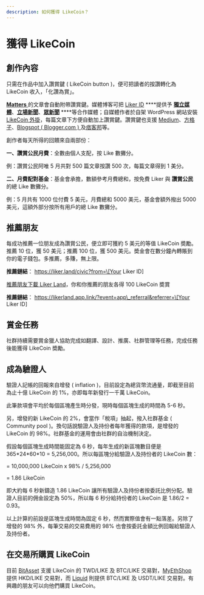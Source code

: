 ```yaml
---
description: 如何獲得 LikeCoin？
---
```


# 獲得 LikeCoin

## 創作內容

只需在作品中加入讚賞鍵 \( LikeCoin button \)，便可把讀者的按讚轉化為 LikeCoin 收入，「化讚為賞」。

[**Matters** ](https://matters.news/)的文章會自動附帶讚賞鍵。媒體博客可把 [Liker ID](https://docs.like.co/v/zh/user-guide/liker-id) ****提供予 [**獨立媒體**](https://www.inmediahk.net/)、[**立場新聞**](https://thestandnews.com/)、[**眾新聞**](https://www.hkcnews.com/) ****等合作媒體；自媒體作者於自架 WordPress 網站安裝 [LikeCoin 外掛](https://zh-hk.wordpress.org/plugins/likecoin/)，每篇文章下方便自動加上讚賞鍵。讚賞鍵也支援 [Medium](http://medium.com/)、[方格子](https://vocus.cc/)、[Blogspot \( Blogger.com \) ](https://www.blogger.com/)及[痞客邦](https://appmarket.pixnet.tw/#!/addon/1331)等。

創作者每天所得的回饋來自兩部份：

**一、讚賞公民月費**：全數由個人支配，按 Like 數攤分。

例：讚賞公民阿唯 5 月共對 500 篇文章按讚 500 次，每篇文章得到 1 美分。

**二、月費配對基金**：基金會承擔，數額參考月費總和，按免費 Liker 與 **讚賞公民** 的總 Like 數攤分。

例：5 月共有 1000 位付費 5 美元，月費總和 5000 美元，基金會額外撥出 5000 美元，這額外部分按所有用戶的總 Like 數攤分。

## 推薦朋友

每成功推薦一位朋友成為讚賞公民，便立即可獲約 5 美元的等值 LikeCoin 奬勵。推薦 10 位，獲 50 美元；推薦 100 位，獲 500 美元。奬金會在數分鐘內轉賬到你的電子錢包。多推薦，多賺，無上限。

**推薦鏈結**： https://liker.land/civic?from=​\[Your Liker ID\]​

[推薦朋友下載 Liker Land](https://docs.like.co/v/zh/user-guide/liker-land/referral)，你和你推薦的朋友各得 100 LikeCoin 奬賞

**推薦鏈結**： https://likerland.app.link/?event=app\_referral&referrer=\[Your Liker ID\]

## 賞金任務

社群持續需要賞金獵人協助完成如翻譯、設計、推廣、社群管理等任務，完成任務後能獲得 LikeCoin 奬勵。

## 成為驗證人

驗證人記帳的回報來自增發 \( inflation \)，目前設定為總貨幣流通量，即截至目前為止十億 LikeCoin 的 1%，亦即每年新發行一千萬 LikeCoin。

此筆款項會平均於每個區塊產生時分發，現時每個區塊生成的時間為 5-6 秒。

另，增發的新 LikeCoin 的 2%，會當作「稅項」抽起，撥入社群基金 \( Community pool \)。換句話說驗證人及持份者每年獲得的款項，是增發的 LikeCoin 的 98%。社群基金的運用會由社群的自治機制決定。

假設每個區塊生成時間能固定為 6 秒，每年生成的新區塊數目便是 365\*24\*60\*10 = 5,256,000。所以每區塊分給驗證人及持份者的 LikeCoin 數：

= 10,000,000 LikeCoin x 98% / 5,256,000

= 1.86 LikeCoin

即大約每 6 秒新鑄造 1.86 LikeCoin 讓所有驗證人及持份者按委託比例分配。驗證人目前的佣金設定為 50%，所以每 6 秒分給持份者的 LikeCoin 是 1.86/2 = 0.93。

以上計算的前設是區塊生成時間為固定 6 秒，然而實際值會有一點落差。另除了增發的 98% 外，每筆交易的交易費用的 98% 也會按委託金額比例回報給驗證人及持份者。

## 在交易所購買 LikeCoin

目前 [BitAsset](https://www.bitasset.com) 支援 LikeCoin 的 TWD/LIKE 及 BTC/LIKE 交易對，[MyEthShop](https://www.myethshop.com) 提供 HKD/LIKE 交易對，而 [Liquid](https://www.liquid.com/) 則提供 BTC/LIKE 及 USDT/LIKE 交易對。有興趣的朋友可以向他們購買 LikeCoin。 

